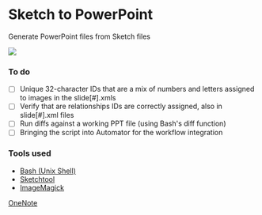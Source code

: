 
# Sketch to PowerPoint
Generate PowerPoint files from Sketch files

![](images/Sketch2PPTProcess.gif)

### To do

- [ ] Unique 32-character IDs that are a mix of numbers and letters assigned to images in the slide[#].xmls
- [ ] Verify that are relationships IDs are correctly assigned, also in slide[#].xml files
- [ ] Run diffs against a working PPT file (using Bash's diff function)
- [ ] Bringing the script into Automator for the workflow integration 

### Tools used

* [Bash (Unix Shell)](https://en.wikipedia.org/wiki/Bash_(Unix_shell))
* [Sketchtool](https://developer.sketchapp.com/guides/sketchtool/)
* [ImageMagick](https://www.imagemagick.org/)

[OneNote](https://microsoft.sharepoint.com/teams/CalcDesign/_layouts/OneNote.aspx?id=%2Fteams%2FCalcDesign%2FSiteAssets%2FCalc%20Design%20Notebook&wd=target%28Hackathon.one%7CEC1FFA4D-20CB-D646-BBE6-8E03336F1239%2F%29)
